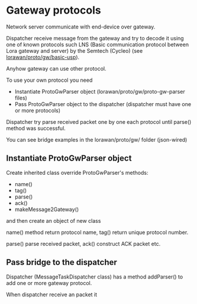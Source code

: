 # Gateway protocols

Network server communicate with end-device over gateway.

Dispatcher receive message from the gateway and try to decode it using one of known protocols such
LNS (Basic communication protocol between Lora gateway and server) by the Semtech (Cycleo)
(see [lorawan/proto/gw/basic-usp](lorawan/proto/gw/basic-usp)).

Anyhow gateway can use other protocol.

To use your own protocol you need

- Instantiate ProtoGwParser object (lorawan/proto/gw/proto-gw-parser files)
- Pass ProtoGwParser object to the dispatcher (dispatcher must have one or more protocols)

Dispatcher try parse received packet one by one each protocol until parse() method was successful.

You can see bridge examples in the lorawan/proto/gw/ folder (json-wired)

## Instantiate ProtoGwParser object

Create inherited class override ProtoGwParser's methods:

- name()
- tag()
- parse()
- ack()
- makeMessage2Gateway()

and then create an object of new class

name() method return protocol name, tag() return unique protocol number.

parse() parse received packet, ack() construct ACK packet etc. 

## Pass bridge to the dispatcher

Dispatcher (MessageTaskDispatcher class) has a method addParser() to add one or more gateway protocol.

When dispatcher receive an packet it 
